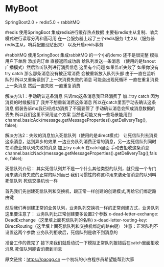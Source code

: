 # MyBoot
SpringBoot2.0 + redis5.0 + rabbitMQ

#redis
使用SpringBoot 集成redis进行缓存热点数据 主要有redis主从复制、哨兵模式进行读写分离和高可用 在一台服务器上起了三个redis服务 1主2从（服务器redis主从，哨兵配置没贴出来）
以及开启reids事务

#rabbitMQ
使用SpringBoot 集成rabbitMQ 的一个小的demo 还不是很完整 模拟用户下单后 添加完订单 直接返回成功后 给队列发送一条消息 （使用的是fanout广播模式）然后监听队列进行消费信息 
这里有个问题 如果监听失败了 如果你没有try catch 那么那条消息没有被正常消费 会被重新放入队列头部 
由于一直在监听队列 所以又重新读到了上一次消费失败的消息 可能会出现死循环 一直在重复消费上一条消息 然后一直失败 一直重复消费

解决方法1：手动确认这条消息 告诉mq这条消息我已经消费了
  加上try catch 
  因为消费的时候报错了 我并不想重新消费这条消息
  所以在catch里面手动去确认这条消息 假装告诉mq我已经成功消费了不需要管了 手动确认消息会照成消息数据的丢失 所以我们这里不采用这个方案 当然也可能又有一些场景能用到
  channel.basicAck(message.getMessageProperties().getDeliveryTag(), false);
  
解决方法2：失败的消息加入死信队列（使用的是direct模式） 让死信队列去消费这条消息，达到异步的效果 一边业务队列消费正常的消息，另一边死信队列同时在消费业务队列失败的消息
  加上try catch 在catch里面 手动去拒收这条消息 
  channel.basicNack(message.getMessageProperties().getDeliveryTag(),false, false);
  
死信队列介绍：
   其实死信队列并不是一个什么其他类型的队列，就只是一个专门用来装消费失败的正常的队列而已 我们习惯性的称这种用来装死信消息的队列叫死信队列 死信交换机也一样
   
   
   首先我们先创建死信队列和交换机，跟正常一样创建的创建模式,再给它们绑定路由键
   
   然后我们再创建正常的业务队列，业务队列交换机一样的正常创建方式，业务队列这里要注意了： 业务队列比正常创建要多设置2个参数
   x-dead-letter-exchange:	DeadExchange（这里填上面死信队列的名称)
   x-dead-letter-routing-key:	DirectRouting（这里填上面死信队列和交换机绑定的路由键）
   注意：正常队列不设置这两个参数 业务队列拒收后，死信队列是收不到消息的
   
   准备工作的做完了 接下来我们就启动试一下模拟正常队列报错后在catch里面拒收消息 死信队列能否消费到消息
   
   原文链接：https://paogg.cn
   一个初坑的小白程序员希望能帮到大家

  
